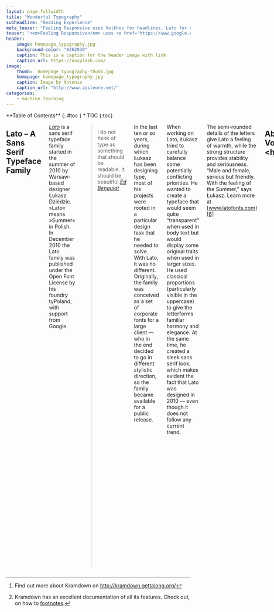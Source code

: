 ```yaml
---
layout: page-fullwidth
title: "Wonderful Typography"
subheadline: "Reading Experience"
meta_teaser: "Feeling Responsive uses Volkhov for headlines, Lato for everything else and if you are in need to show some code, it will be in Lucida Console."
teaser: "<em>Feeling Responsive</em> uses <a href='https://www.google.com/fonts/specimen/Volkhov'>Volkhov</a> for headlines, <a href='https://www.google.com/fonts/specimen/Lato'>Lato</a> for everything else and if you are in need to show some code, it will be in <a href='http://www.microsoft.com/typography/fonts/family.aspx?FID=18'>Lucida Console</a> or <a href='http://en.wikipedia.org/wiki/Monaco_(typeface)'>Monaco</a>."
header:
    image: homepage_typography.jpg
    background-color: "#262930"
    caption: This is a caption for the header image with link
    caption_url: https://unsplash.com/
image:
    thumb:  homepage_typography-thumb.jpg
    homepage: homepage_typography.jpg
    caption: Image by Antonio
    caption_url: "http://www.aisleone.net/"
categories:
    - machine learning
---
```

<!--more-->

<div class="row">
<div class="medium-4 medium-push-8 columns" markdown="1">
<div class="panel radius" markdown="1">
**Table of Contents**
{: #toc }
*  TOC
{:toc}
</div>
</div><!-- /.medium-4.columns -->



<div class="medium-8 medium-pull-4 columns" markdown="1">

## Lato – A Sans Serif Typeface Family

[<dfn>Lato</dfn>][4] is a sans serif typeface family started in the summer of 2010 by Warsaw-based designer Łukasz Dziedzic. »Lato« means »Summer« in Polish. In December 2010 the Lato family was published under the Open Font License by his foundry tyPoland, with support from Google.

> <span class="teaser">I do not think of type as something that should be readable. It should be beautiful.</span><cite>[Ed Benguiat][3]</cite>

In the last ten or so years, during which Łukasz has been designing type, most of his projects were rooted in a particular design task that he needed to solve. With Lato, it was no different. Originally, the family was conceived as a set of corporate fonts for a large client — who in the end decided to go in different stylistic direction, so the family became available for a public release.

When working on Lato, Łukasz tried to carefully balance some potentially conflicting priorities. He wanted to create a typeface that would seem quite “transparent” when used in body text but would display some original traits when used in larger sizes. He used classical proportions (particularly visible in the uppercase) to give the letterforms familiar harmony and elegance. At the same time, he created a sleek sans serif look, which makes evident the fact that Lato was designed in 2010 — even though it does not follow any current trend.

The semi-rounded details of the letters give Lato a feeling of warmth, while the strong structure provides stability and seriousness. “Male and female, serious but friendly. With the feeling of the Summer,” says Łukasz. Learn more at [www.latofonts.com][6]


## About Volkhov &lt;h2&gt;

<dfn>Volkhov</dfn> is a low-contrast seriffed typeface with a robust character, intended for providing a motivating reading experience. Volkhov was designed by Ivan Petrov.

### Feeling Responsive uses Volkhov for...  &lt;h3&gt;

* &lt;h1&gt;-headings
* &lt;h2&gt;-headings
* &lt;h3&gt;-headings
* &lt;h4&gt;-headings
* &lt;h5&gt;-headings
* &lt;h6&gt;-headings


#### Heading in Volkhov &lt;h4&gt;

As a four-weight family it is well-suited for complex text environments being economic and legible, contemporary and prominent. Many of its design solutions relate to this purpose: large open counters, rather short descenders, and brutal asymmetric serifs.

##### Heading in Volkhov &lt;h5&gt;

Spacing in Bold is slightly increased compared to the normal weight, because the bold mass is mostly grown inwards. The Italic has a steep angle and a distinctive calligraphically reminiscent character, as a counterpart to the rigorous Regular.



## Modular Scale

*Feeling Responsive* explores the *2:3 perfect fifth* modular scale created with [www.modular-scale.com][7]. This is the modular scale of  *Feeling Responsive*.

44px @ 1:1.5 – Ideal text size  
16px @ 1:1.5 – Important number

| Modular Scale
------ | ----- | ----- | -------
44.000 | 1     | 2.75  | 338.462
36.000 | 0.818 | 2.25  | 276.923
29.333 | 0.667 | 1.833 | 225.638
24.000 | 0.545 | 1.5   | 184.615
19.555 | 0.444 | 1.222 | 150.423
16.000 | 0.364 | 1     | 123.077



## Typographical Elements
{: .t60 }

Here you'll find the [complete list of HTML5-Tags][1] and this is how they look like.

### &lt;hr&gt; Horizontal Line
<hr>


### &lt;pre&gt; Displaying Code
~~~
<html>
    <head>
        <title>Code Blocks</title>
    </head>
    <body></body>
</html>
~~~


### &lt;blockquote&gt; Quotation
<blockquote>Everything happens for a reason. (Britney Spears)</blockquote>

### &lt;blockquote&gt; and &lt;cite&gt;  together

> Age is an issue of mind over matter. If you don't mind, it doesn't matter.
<cite>Mark Twain</cite>


### &lt;ol&gt; Ordered Lists

1. Ordered List
2. Second List Item
3. Third List Item
    4. Second Level First Item
    4. Second Level Second Item
    4. Second Level Third Item
        5. And a third level First Item
        5. And a third level Second Item
        5. And a third level Third Item
4. Fourth List Item
5. Fifth List Item


### &lt;ul&gt; Unordered Lists

- Unordered List
- Second List Item
- Third List Item
    + Second Level First Item
    + Second Level Second Item
    + Second Level Third Item
        * And a third level First Item
        * And a third level Second Item
        * And a third level Third Item
- Fourth List Item
- Fifth List Item

### &lt;dl&gt; Definition Lists

Definition List
:   Bacon ipsum dolor sit amet spare ribs brisket ribeye, andouille sirloin bresaola frankfurter corned beef capicola bacon. Salami beef ribs sirloin, short loin hamburger shoulder t-bone.

Beef ribs jowl swine porchetta
:   Sirloin tenderloin swine frankfurter pork loin pork capicola ham hock strip steak ribeye beef ribs. Hamburger t-bone ribeye ham prosciutto bresaola.

Pancetta flank sirloin pork
:   short ribs shankle prosciutto landjaeger. Beef ribs turkey shoulder drumstick. Leberkas pork belly ribeye, bresaola jerky strip steak tenderloin bacon landjaeger short ribs beef ribs. Flank pork chop fatback tail kielbasa filet mignon jowl landjaeger bresaola tongue corned beef biltong.
:   Landjaeger spare ribs fatback corned beef tenderloin drumstick, swine chicken beef turkey biltong doner tri-tip filet mignon.


### &lt;a&gt;
[Links][2] make the web exceptional.


### &lt;em&gt;
Let's *emphasize* how important responsive webdesign is.



### &lt;strong&gt;
This looks like **bold** text.



### &lt;small&gt;
<small>This is small text.</small>



### &lt;s&gt;

It's nice getting things done. Just strike through <s>finished tasks</s>.



### &lt;cite&gt;

<cite>Albert Einstein</cite>



### &lt;q&gt;

If you use &lt;q&gt; your text gets <q>automagically quotes around the text passage</q>.



### &lt;dfn&gt;

The &lt;dfn&gt; tag is a phrase tag. It defines a <dfn>definition term</dfn>.



### &lt;abbr&gt;

The <abbr title="World Health Organization">WHO</abbr> was founded in 1948.



### &lt;time&gt;

The concert took place on <time datetime="2001-05-15 19:00">May 15</time>.


### &lt;code&gt;

Some `code: lucida console` displayed.



### &lt;var&gt;

The &lt;var&gt; tag is a phrase tag. It defines a <var>variable</var>.



### &lt;samp&gt;

Text surrounded by &lt;samp&gt; <samp>looks like this in monospace</samp>.



### &lt;kbd&gt;

Copycats enjoy pressing <kbd>CMD</kbd> + <kbd>c</kbd> and <kbd>CMD</kbd> + <kbd>v</kbd>.



### &lt;sub&gt;

This text <sub>lays low</sub> and chills a bit.


### &lt;sup&gt;

This text <sup>gets high</sup> above the clouds.



### &lt;i&gt;

This looks <i>italic</i>.



### &lt;b&gt;

This looks <b>bold</b>, too.



### &lt;u&gt;

<div><p><u>Underlining</u> content for emphasize is not the best choice. You can't read it so well.</p></div>



### &lt;mark&gt;
Let's <mark>mark this hint</mark> to give you a clue.



### &lt;br&gt;

Need a break? I give you three!<br><br><br>


## Footnotes

If you need footnotes for your posts, articles and entries, the Kramdown-Parser [^1] got you covered. How to use footnotes? Read this footnote. [^2]



 [1]: https://developer.mozilla.org/en-US/docs/Web/Guide/HTML/HTML5/HTML5_element_list
 [2]: http://phlow.de/
 [3]: http://en.wikipedia.org/wiki/Ed_Benguiat
 [4]: https://www.google.com/fonts/specimen/Lato
 [5]: https://www.google.com/fonts/specimen/Volkhov
 [6]: http://www.latofonts.com/
 [7]: http://modularscale.com/
 [8]: #
 [9]: #
 [10]: #


[^1]: Find out more about Kramdown on <http://kramdown.gettalong.org/>
[^2]: Kramdown has an excellent documentation of all its features. Check out, on how to [footnotes](http://kramdown.gettalong.org/syntax.html#footnotes).

# &lt;h1&gt;-Heading in Volkhov

## &lt;h2&gt;-Heading in Volkhov

### &lt;h3&gt;-Heading in Volkhov

#### &lt;h4&gt;-Heading in Volkhov

##### &lt;h5&gt;-Heading in Volkhov

###### &lt;h6&gt;-Heading in Volkhov


## Tables

Even tables are responsive thanks to foundation. A table can consist of these elements.

<table>
  <caption>&lt;table&gt; defines an HTML table</caption>
  <colgroup>
    <col span="1" style="width: 15%;">
    <col span="1" style="width: 50%;">
    <col span="1" style="width: 35%;">
  </colgroup>
  <thead>
    <tr>
      <th>HTML Tag</th>
      <th>Defintion</th>
      <th>Style</th>
    </tr>
  </thead>
  <tbody>
    <tr>
      <td>&lt;caption&gt;</td>
      <td>defines a table caption</td>
      <td><code>font-weight: bold;</code></td>
    </tr>
    <tr>
      <td>&lt;colgroup&gt;</td>
      <td>specifies a group of one or more columns in a table for
formatting. The &lt;colgroup&gt; tag is useful for applying styles to entire columns, instead of repeating the styles for each cell, for each row.</td>
      <td>no styling needed</td>
    </tr>
    <tr>
      <td>&lt;col&gt;</td>
      <td>specifies column properties for each column within a `&lt;colgroup&gt;`
element</td>
      <td>no styling needed</td>
    </tr>
    <tr>
      <td>&lt;thead&gt;</td>
      <td>is used to group header content in an HTML table</td>
      <td><code>font-weight: bold;</code></td>
    </tr>
    <tr>
      <td>&lt;tbody&gt;</td>
      <td>is used to group the body content in an HTML table</td>
      <td>no styling needed</td>
    </tr>
    <tr>
      <td>&lt;tr&gt;</td>
      <td>defines a row in an HTML table</td>
      <td>no styling needed</td>
    </tr>
    <tr>
      <td>&lt;th&gt;</td>
      <td>defines a header cell in an HTML table</td>
      <td><code>font-weight: bold;</code></td>
    </tr>
    <tr>
      <td>&lt;td&gt;</td>
      <td>defines a standard cell in an HTML table</td>
      <td><code>font-weight: normal;</code></td>
    </tr>
    <tr>
      <td>&lt;tfoot&gt;</td>
      <td>is used to group footer content in an HTML table</td>
      <td>no styling needed</td>
    </tr>
</table>







</div><!-- /.medium-8.columns -->
</div><!-- /.row -->

